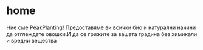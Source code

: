 # home
Ние сме PeakPlanting! Предоставяме ви всички био и натурални начини да отглеждате овошки.И да се грижите за вашата градина без химикали и вредни вещества
